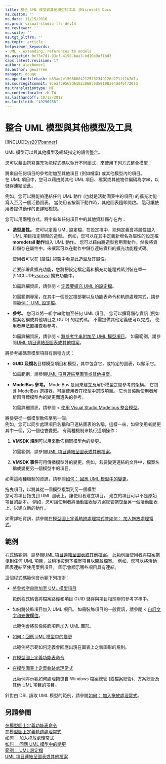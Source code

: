 ```yaml
---
title: 整合 UML 模型與其他模型和工具 |Microsoft Docs
ms.custom: ''
ms.date: 11/15/2016
ms.prod: visual-studio-tfs-dev14
ms.reviewer: ''
ms.suite: ''
ms.tgt_pltfrm: ''
ms.topic: article
helpviewer_keywords:
- UML - extending, references to models
ms.assetid: 9e75e7d1-93cf-4196-baa3-bd10b9af16d3
caps.latest.revision: 17
author: alexhomer1
ms.author: gewarren
manager: douge
ms.openlocfilehash: b85ad2e150880042125782349120d271ff2b7d7a
ms.sourcegitcommit: 9ceaf69568d61023868ced59108ae4dd46f720ab
ms.translationtype: MT
ms.contentlocale: zh-TW
ms.lasthandoff: 10/12/2018
ms.locfileid: "49290286"
---
```

# <a name="integrate-uml-models-with-other-models-and-tools"></a>整合 UML 模型與其他模型及工具
[!INCLUDE[vs2017banner](../includes/vs2017banner.md)]

UML 模型可以與其他模型及網域指定的語言整合。  
  
 您可以藉由撰寫擴充功能程式碼以執行不同函式，來使用下列方式整合模型：  
  
 將來自任何項目的參考附加至其他項目 (例如檔案) 或其他模型內的項目。  
 在 UML 項目中，您可以藉由將其他 UML 項目、檔案或其他物件編碼為字串，以儲存連結至此。  
  
 例如，您可以將能夠連結任何 UML 動作 (也就是活動圖表中的項目) 的擴充功能寫入至另一個活動圖表。 當使用者按兩下動作時，其他圖表隨即開啟。 這可讓使用者提供動作的更詳細檢視。  
  
 您可以用兩種方式，將字串和任何項目中的其他資料儲存在內：  
  
-   **造型屬性。** 您可以定義 UML 設定檔，在設定檔中，能夠定義會將屬性加入 UML 項目指定類型的造型。 例如，您可以在其中定義新增名為屬性的設定檔**moredetail 動作**加入 UML 動作。 您可以藉由將造型套用至動作，然後將資料儲存在屬性中，來撰寫可以在動作中儲存連結資料的擴充功能程式碼。  
  
     使用者可以在 [屬性] 視窗中看見此造型及其屬性。  
  
     若要部署此擴充功能，您將把設定檔定義和擴充功能程式碼封裝在單一 [!INCLUDE[vsprvs](../includes/vsprvs-md.md)] 擴充功能中。  
  
     如需詳細資訊，請參閱 <<c0> [ 定義要擴充 UML 的設定檔](../modeling/define-a-profile-to-extend-uml.md)。  
  
     如需範例專案，在其中一個設定檔部署以及功能表命令和軌跡處理常式，請參閱[範例： UML 設定檔](http://go.microsoft.com/fwlink/?LinkID=213811)。  
  
-   **參考。** 您可以將一組字串附加至任何 UML 項目。 您可以撰寫儲存資訊 (例如檔案名稱或其他項目之 GUID) 的程式碼。 不需提供其他定義便可以完成。 使用者無法直接查看參考。  
  
     如需詳細資訊，請參閱 <<c0> [ 將參考字串附加至 UML 模型項目](../modeling/attach-reference-strings-to-uml-model-elements.md)。 如需範例，請參閱[UML 項目連結至圖表或其他檔案](http://go.microsoft.com/fwlink/?LinkId=213813)。  
  
 將參考編碼至模型項目有兩種方式：  
  
-   **GUID 及檔名**目標模型項目和模型，其中包含它，或特定的圖表，以顯示它。  
  
     如需範例，請參閱[UML 項目連結至圖表或其他檔案](http://go.microsoft.com/fwlink/?LinkId=213813)。  
  
-   **ModelBus 參考。** ModelBus 是用來建立及解析模型之間參考的架構。 它包含 ModelBus 選擇器，可讓使用者在模型中選取項目。 它也會協助使用者解析因目標模型內的變更而遺失的參考。  
  
     如需詳細資訊，請參閱 <<c0> [ 使用 Visual Studio Modelbus 整合模型](../modeling/integrating-models-by-using-visual-studio-modelbus.md)。  
  
 將變更從一個模型散佈至另一個。  
 例如，您可以同步處理項目名稱和已連結圖表的名稱，這樣一來，如果使用者變更其中一個，另一個也會變更。 有兩種機制來執行這項操作：  
  
1.  **VMSDK 規則**可以用來散佈相同模型內的變更。  
  
     如需範例，請參閱[UML 項目連結至圖表或其他檔案](http://go.microsoft.com/fwlink/?LinkId=213813)。  
  
2.  **VMSDK 事件**可用傳播模型外的變更，例如，若要變更連結的文件中，檔案名稱或變更另一個模型中的項目。  
  
 如需這兩種機制的資訊，請參閱[如何： 回應 UML 模型中的變更](../misc/how-to-respond-to-changes-in-a-uml-model.md)。  
  
 拖曳項目，以將其從一個模型複製到另一個模型  
 您可將項目拖曳到 UML 圖表上，讓使用者建立項目。 建立的項目可以不是原始項目的副本。 例如，您可讓使用者將活動圖表從方案總管拖曳至另一個活動圖表上，以建立新的動作。  
  
 如需詳細資訊，請參閱[在模型圖上定義軌跡處理常式](../modeling/define-a-gesture-handler-on-a-modeling-diagram.md)並[如何： 加入拖放處理常式](../modeling/how-to-add-a-drag-and-drop-handler.md)。  
  
## <a name="samples"></a>範例  
 程式碼範例，請參閱[UML 項目連結至圖表或其他檔案](http://go.microsoft.com/fwlink/?LinkId=213813)。 此範例讓使用者將檔案拖曳到任何 UML 項目，並稍後按兩下檔案項目以開啟檔案。 例如，您可以將活動圖表連結至使用案例項目。 圖示會顯示哪些項目具有連結。  
  
 這個程式碼範例會示範下列技術：  
  
-   [將參考字串附加至 UML 模型項目](../modeling/attach-reference-strings-to-uml-model-elements.md)  
  
     範例程式碼會將檔案路徑和項目 GUID 儲存與項目相關聯的參考字串中。  
  
-   如何將裝飾項目加入 UML 項目。 如需裝飾項目的一般資訊，請參閱 <<c0> [ 自訂文字和影像欄位](../modeling/customizing-text-and-image-fields.md)。  
  
     此範例會將影像裝飾項目加入 UML 圖形。  
  
-   [如何：回應 UML 模型中的變更](../misc/how-to-respond-to-changes-in-a-uml-model.md)  
  
     此範例將示範如何定義會回應出現在圖表上之新圖形的規則。  
  
-   [在模型圖上定義功能表命令](../modeling/define-a-menu-command-on-a-modeling-diagram.md)  
  
-   [在模型圖表上定義軌跡處理常式](../modeling/define-a-gesture-handler-on-a-modeling-diagram.md)  
  
     此範例將示範如何處理拖曳自 Windows 檔案總管 (或檔案總管)、方案總管及其他 UML 項目的項目。  
  
 針對由 DSL 讀取 UML 模型的範例，請參閱[如何： 加入拖放處理常式](../modeling/how-to-add-a-drag-and-drop-handler.md)。  
  
## <a name="see-also"></a>另請參閱  
 [在模型圖上定義功能表命令](../modeling/define-a-menu-command-on-a-modeling-diagram.md)   
 [在模型圖上定義軌跡處理常式](../modeling/define-a-gesture-handler-on-a-modeling-diagram.md)   
 [如何： 加入拖放處理常式](../modeling/how-to-add-a-drag-and-drop-handler.md)   
 [如何： 回應 UML 模型中的變更](../misc/how-to-respond-to-changes-in-a-uml-model.md)   
 [範例： UML 設定檔](http://go.microsoft.com/fwlink/?LinkID=213811)   
 [UML 項目連結至圖表或其他檔案](http://go.microsoft.com/fwlink/?LinkId=213813)



